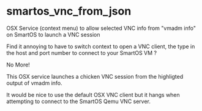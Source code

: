 smartos_vnc_from_json
=====================

OSX Service (context menu) to allow selected VNC info from "vmadm info" on SmartOS to launch a VNC session

Find it annoying to have to switch context to open a VNC client, the type in the host and port number to connect to your SmartOS VM ?

No More!

This OSX service launches a chicken VNC session from the highligted output of vmadm info.

It would be nice to use the default OSX VNC client but it hangs when attempting to connect to the SmartOS Qemu VNC server.


